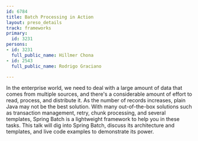 ```yaml
---
id: 6784
title: Batch Processing in Action
layout: preso_details
track: frameworks
primary:
  id: 3231
persons:
- id: 3231
  full_public_name: Hillmer Chona
- id: 2543
  full_public_name: Rodrigo Graciano

---
```

In the enterprise world, we need to deal with a large amount of data that comes from multiple sources, and there's a considerable amount of effort to read, process, and distribute it. As the number of records increases, plain Java may not be the best solution. With many out-of-the-box solutions such as transaction management, retry, chunk processing, and several templates, Spring Batch is a lightweight framework to help you in these tasks. 
This talk will dig into Spring Batch, discuss its architecture and templates, and live code examples to demonstrate its power.
